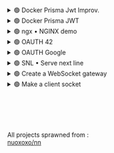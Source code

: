 <!------------  ------------>

<!------------ Docker Prisma JWT IMPROV ------------>

<details><summary>🟢 Docker Prisma Jwt Improv. </summary>

### RUN : 1 - Server
```c
$ npm run go
```
### RUN : 2 - Routes
Use Postman or Insomnia
- POST <kbd>http://localhost:10086/auth/signup</kbd>
  - bring two fields : `mail` and `pass`
- POST <kbd>http://localhost:10086/auth/signin</kbd>
  - bring two fields : `mail` and `pass`
- POST <kbd>http://localhost:10086/auth/logout</kbd>
  - Header > Authorization > Bearer + `$access_token`
- POST <kbd>http://localhost:10086/auth/refresh</kbd>
  - Header > Authorization > Bearer + `$refresh_token`
### CLEANUP 
```c
$ docker stop $(docker ps -a -q)
or
$ docker compose down
$ docker ps
``` 

</details>

<!------------ Docker Prisma JWT ------------>

<details><summary>🟢 Docker Prisma JWT </summary>

### RUN : 1 - Server
```c
$ npm run go
```
### RUN : 2 - Routes
Use Postman or Insomnia
- POST <kbd>http://localhost:10086/auth/signup</kbd>
  - bring two fields : `mail` and `pass`
- POST <kbd>http://localhost:10086/auth/signin</kbd>
  - bring two fields : `mail` and `pass`
- POST <kbd>http://localhost:10086/auth/logout</kbd>
  - Header > Authorization > Bearer + `$access_token`
- POST <kbd>http://localhost:10086/auth/refresh</kbd>
  - Header > Authorization > Bearer + `$refresh_token`
### CLEANUP 
```c
$ docker stop $(docker ps -a -q)
or
$ docker compose down
$ docker ps
``` 

</details>

<!------------ NGINX ------------>

<details><summary>🟢 ngx • NGINX demo</summary>

### RUN nginx
```j
$ cd ~
$ cd /usr/local/etc/nginx
$ nginx

or

$ nginx -c /___path___/nginx.conf 
```
```j
use -s: Signal

$ nginx -s stop
$ nginx -s reload
```

### TEST Bouncer
- Build image
```
Build docker image 

$ docker build . -t imagename
```
- Build container(s)
```
Run containers based on the image

$ docker run -p 7777:10086 -d imagename
$ docker run -p 8888:10086 -d imagename
$ docker run -p 9999:10086 -d imagename
```
- Visite any one of the servers defined above
```
> http://localhost:PORT
```
- Nginx 
```j
$ nginx

Check the backlog for proofs
```
- In case of bad luck
```j
$ ps -ef | grep nginx
$ kill -9 PID
```
### CLEANUP 
```j
$ docker stop $(docker ps -aq)  
```

</details>

<!------------ OAUTH 42 ------------>

<details><summary>🟢 OAUTH 42 </summary>

### SETUP
- Go to Settings > API > register a new app
- Set Redirect URI to <kbd>http://localhost:10086/auth/42/callback</kbd>
### RUN
```c
$ npm run go
or
$ npm i
$ npm run start:dev
```

</details>

<!------------ OAUTH Google ------------>

<details><summary>🟢 OAUTH Google </summary>

### SETUP
- Go to <kbd>https://console.cloud.google.com/apis/credentials</kbd>
- Set Redirect URI to <kbd>http://localhost:10086/auth/google/callback</kbd>
### RUN
```c
$ npm run go
or
$ npm i
$ npm run start:dev
```

</details>

<!------------ SNL Serve next line ------------>

<details><summary>🟢 SNL • Serve next line </summary>

### RUN
```
$ make
$ nc -v localhost PORT 
```
```
$ nc -v "nchamber-nseat" PORT 
* on another post
```

</details>

<!------------ WebSocket Gateway ------------>

<details><summary>🟢 Create a WebSocket gateway</summary>

### Doc: [Gateways | NestJS](https://docs.nestjs.com/websockets/gateways)
```
*
↓
$ npm run start:dev
$ npm i --save @nestjs/websockets @nestjs/platform-socket.io
$ nest new e0-websocket-gateway
```

### Story Mode

```
↑ [recv]: listen on 'Major Tom' in [Events]
↑ 
↑ [send]: send to 'Ground Control' (pattern to be fulfilled)
↑ [send]: fill in [Message] 
↑ 
↑ Connect ➜ http://localhost:10086
↑ Postman ➜ New ➜ Socket.IO request
↑
*** Test: sending request on Postman ***
```
- Postman: ✅ 
- Insomnia: No Socket IO [support](https://github.com/Kong/insomnia/issues/5884) 
```sc
import { Module } from "@nestjs/common";
import { myGateway } from "./gateway";

@Module({
  providers: [myGateway]
})

export class GatewayModule {}
```
```ts
// src/gateway/gateway.ts

import { OnModuleInit } from "@nestjs/common";
import { Server } from "socket.io";
import {
  MessageBody,
  SubscribeMessage,
  WebSocketGateway,
  WebSocketServer 
} from "@nestjs/websockets";

@WebSocketGateway()
export class myGateway implements OnModuleInit {

  @WebSocketServer()
  server: Server

  private connCount: number = 0
  // private disconnCount: number = 0

  private replyArray: string[] = [
    'Hello', 'Good morning', 'Buon giorno', 'Ohayo', 'Buenas dias', 'Where are you going', 'Thank you, God', 'You woke up',
    'My life is now about to have some meaning',
    'I fix you breakfast'
  ]

  onModuleInit() {
    this.server.on( // StrictEventEmitter.on<ev>(ev: 'conn', listener: (sock) => void) /// proto
      'connect', // @param ev: "connection|connect"
      (sock) => { // @param listener: callback func
        console.log('Server', sock.id, 'connected', `(${this.connCount++})`)
        sock.on( // StrictEventEmitter.on<ev>(ev: 'conn', listener: (sock, dscp?) => void) /// proto
          'disconnect', // @param ev: "disconnect"
          (reason, dscp) => { // @param listener: callback func
            console.log(
              'Server', sock.id, 'disconnected', 
              `(reason: ${reason}, dscp: ${dscp})`
            )
          }
        )
      }
    )
    // This way to listen to 'disconn' won't work. Correct way above
    /*
    this.server.on(
      'disconnect',
      (reason, dscp) => {
        console.log(
          'Server', 'disconnected', 
          `(reason: ${reason}, dscp: ${dscp})`
        )
      }
    )
    */
  }

  onModuleDestroy(signal: string) {
    console.log(signal, 'disconnected')
  }

  @SubscribeMessage('Ground Control') // param: a pattern to be fulfilled
  onNewMsg (@MessageBody () payload: any) {
    console.log( payload )
    this.server.emit(
      'Major Tom',
      `${this.replyArray[Math.floor(Math.random() * this.replyArray.length)]}! (original text: \"${payload}\")`
    )
  }
}
```

</details>

<!------------ WebSocket Client ------------>

<details><summary>🟢 Make a client socket</summary>

### Doc: [Gateways | NestJS](https://docs.nestjs.com/websockets/gateways)
```
*
↓
$ npm run start:dev
$ npm install socket.io-client
$ nest new e2-websocket-client
```

### Story Mode
```ts
// src/socket/socket.ts

import { Injectable } from "@nestjs/common";
import { Socket, io } from "socket.io-client";

@Injectable()
export class SocketClient {

  public sockCli: Socket

  constructor () {
    this.sockCli = io('http://localhost:10086')
  }

  onModuleInit () {
    this.sockCli.on( // Emitter.on<ev>(ev:'conn', listener:() => void)
      'connect',
      () => {
        console.log('connected to gateway:')
      }
    )
    this.sockCli.on('Major Tom', (payload) => {console.log(payload)})
  }
}
```
```sc
// src/socket/socket.module.ts

import { Module } from "@nestjs/common";
import { SocketClient } from "./socket";

@Module({
  providers: [SocketClient],
})

export class SocketModule {}
```

</details>

<!------------ FOOTNOTE ------------>

# &#8203;
All projects sprawned from : \
[nuoxoxo/nn](https://github.com/nuoxoxo/nn)
